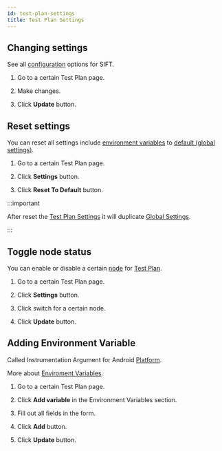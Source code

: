 ```yaml
---
id: test-plan-settings
title: Test Plan Settings
---
```


## Changing settings

See all [configuration](/configuration) options for SIFT.

1. Go to a certain Test Plan page.

2. Make changes.

3. Click **Update** button.

## Reset settings

You can reset all settings include [environment variables](/env-vars) to [default (global settings)](/settings).

1. Go to a certain Test Plan page.

2. Click **Settings** button.

3. Click **Reset To Default** button.

:::important

After reset the [Test Plan Settings](/test-plan-settings) it will duplicate [Global Settings](/settings).

:::

## Toggle node status

You can enable or disable a certain [node](/nodes) for [Test Plan](/test-plans#test-plan-settings).

1. Go to a certain Test Plan page.

2. Click **Settings** button.

3. Click switch for a certain node.

4. Click **Update** button.

## Adding Environment Variable

Called Instrumentation Argument for Android [Platform](/platforms).

More about [Enviroment Variables](/env-vars).

1. Go to a certain Test Plan page.

2. Click **Add variable** in the Environment Variables section.

3. Fill out all fields in the form.

4. Click **Add** button.

5. Click **Update** button.
